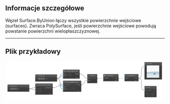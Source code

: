 ## Informacje szczegółowe
Węzeł Surface.ByUnion łączy wszystkie powierzchnie wejściowe (surfaces). Zwraca PolySurface, jeśli powierzchnie wejściowe powodują powstanie powierzchni wielopłaszczyznowej.
___
## Plik przykładowy

![Surface.ByUnion](./Autodesk.DesignScript.Geometry.Surface.ByUnion_img.png)
